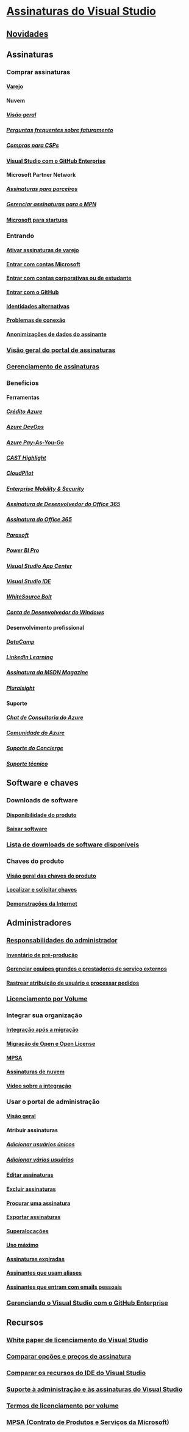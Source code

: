 # [Assinaturas do Visual Studio](index.md)
## [Novidades](whats-new-in-subscriptions.md)
## Assinaturas
### Comprar assinaturas
#### [Varejo](https://visualstudio.microsoft.com/vs/pricing)
#### Nuvem 
##### [Visão geral](vscloud-overview.md)
##### [Perguntas frequentes sobre faturamento](vscloud-billing-faq.md)
##### [Compras para CSPs](vscloud-csp.md)
#### [Visual Studio com o GitHub Enterprise](access-github.md)
#### Microsoft Partner Network
##### [Assinaturas para parceiros](program-mpn.md)
##### [Gerenciar assinaturas para o MPN](manage-mpn-subscriptions.md)
#### [Microsoft para startups](program-startups.md)
### Entrando 
#### [Ativar assinaturas de varejo](activate-store-subscriptions.md)
#### [Entrar com contas Microsoft](sign-in-msa.md)
#### [Entrar com contas corporativas ou de estudante](sign-in-work.md)
#### [Entrar com o GitHub](sign-in-github.md)
#### [Identidades alternativas](vs-alternate-identity.md)
#### [Problemas de conexão](sign-in-issues.md)
#### [Anonimizações de dados do assinante](anonymization.md)
### [Visão geral do portal de assinaturas](using-the-subscriber-portal.md)
### [Gerenciamento de assinaturas](manage-vs-subscriptions.md)
### Benefícios
#### Ferramentas
##### [Crédito Azure](vs-azure.md)
##### [Azure DevOps](vs-azure-devops.md)
##### [Azure Pay-As-You-Go](vs-azure-payg.md)
##### [CAST Highlight](vs-cast.md)
##### [CloudPilot](vs-cloudpilot.md)
##### [Enterprise Mobility & Security](vs-ems.md)
##### [Assinatura de Desenvolvedor do Office 365](vs-office-dev.md)
##### [Assinatura do Office 365](vs-office365.md)
##### [Parasoft](vs-parasoft.md)
##### [Power BI Pro](vs-pbi.md)
##### [Visual Studio App Center](vs-visual-studio-app-center.md)
##### [Visual Studio IDE](vs-ide-benefit.md)
##### [WhiteSource Bolt](vs-whitesource.md)
##### [Conta de Desenvolvedor do Windows](vs-windows-dev.md)
#### Desenvolvimento profissional
##### [DataCamp](vs-datacamp.md)
##### [LinkedIn Learning](vs-linkedin-learning.md)
##### [Assinatura da MSDN Magazine](vs-msdn.md)
##### [Pluralsight](vs-pluralsight.md)
#### Suporte 
##### [Chat de Consultoria do Azure](vs-azure-advisory-chat.md)
##### [Comunidade do Azure](vs-azure-community.md)
##### [Suporte do Concierge](vs-concierge-chat.md)
##### [Suporte técnico](vs-tech-support.md)
## Software e chaves
### Downloads de software
#### [Disponibilidade do produto](product-availability.md)
#### [Baixar software](download-software.md)
### [Lista de downloads de software disponíveis](software-download-list.md)
### Chaves do produto
#### [Visão geral das chaves do produto](product-keys.md)
#### [Localizar e solicitar chaves](find-keys.md)
#### [Demonstrações da Internet](internet-demos.md)
## Administradores
### [Responsabilidades do administrador](admin-responsibilities.md)
#### [Inventário de pré-produção](admin-inventory.md)
#### [Gerenciar equipes grandes e prestadores de serviço externos](manage-teams.md)
#### [Rastrear atribuição de usuário e processar pedidos](assignments-orders.md)
### [Licenciamento por Volume](volume-license-admins.md)
### Integrar sua organização
#### [Integração após a migração](post-migration-onboarding.md)
#### [Migração de Open e Open License](open-migration.md)
#### [MPSA](mpsa.md)
#### [Assinaturas de nuvem](cloud-admin.md)
#### [Vídeo sobre a integração](https://youtu.be/plSu6fpi7UI)
### Usar o portal de administração
#### [Visão geral](using-admin-portal.md)
#### Atribuir assinaturas
##### [Adicionar usuários únicos](assign-license.md)
##### [Adicionar vários usuários](assign-license-bulk.md)
#### [Editar assinaturas](edit-license.md)
#### [Excluir assinaturas](delete-license.md)
#### [Procurar uma assinatura](search-license.md)
#### [Exportar assinaturas](exporting-subscriptions.md)
#### [Superalocações](handle-overclaimed-license.md)
#### [Uso máximo](maximum-usage.md)
#### [Assinaturas expiradas](handle-expired-license.md)
#### [Assinantes que usam aliases](aliasing.md)
#### [Assinantes que entram com emails pessoais](personal-email-sign-ins.md)
### [Gerenciando o Visual Studio com o GitHub Enterprise](assign-github.md)
## Recursos
### [White paper de licenciamento do Visual Studio](https://aka.ms/vslicensing)
### [Comparar opções e preços de assinatura](https://visualstudio.microsoft.com/vs/pricing)
### [Comparar os recursos do IDE do Visual Studio](https://visualstudio.microsoft.com/vs/compare)
### [Suporte à administração e às assinaturas do Visual Studio](https://visualstudio.microsoft.com/support/support-overview-vs)
### [Termos de licenciamento por volume](https://www.microsoft.com/licensing/product-licensing/products.aspx)
### [MPSA (Contrato de Produtos e Serviços da Microsoft)](https://www.microsoft.com/licensing/mpsa/default.aspx)

